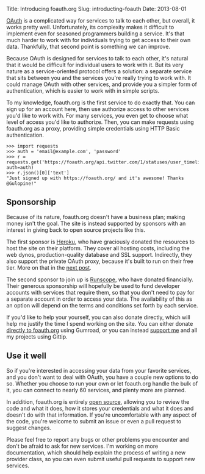 Title: Introducing foauth.org
Slug: introducting-foauth
Date: 2013-08-01

[OAuth](http://oauth.net/) is a complicated way for services to talk to each
other, but overall, it works pretty well. Unfortunately, its complexity makes
it difficult to implement even for seasoned programmers building a service.
It's that much harder to work with for individuals trying to get access to
their own data. Thankfully, that second point is something we can improve.

Because OAuth is designed for services to talk to each other, it's natural
that it would be difficult for individual users to work with it. But its very
nature as a service-oriented protocol offers a solution: a separate service
that sits between you and the services you're really trying to work with. It
could manage OAuth with other services, and provide you a simpler form of
authentication, which is easier to work with in simple scripts.

To my knowledge, foauth.org is the first service to do exactly that. You can
sign up for an account here, then use authorize access to other services you'd
like to work with. For many services, you even get to choose what level of
access you'd like to authorize. Then, you can make requests using foauth.org as
a proxy, providing simple credentials using HTTP Basic authentication.

    >>> import requests
    >>> auth = 'email@example.com', 'password'
    >>> r = requests.get('https://foauth.org/api.twitter.com/1/statuses/user_timeline.json', auth=auth)
    >>> r.json()[0]['text']
    "Just signed up with https://foauth.org/ and it's awesome! Thanks @Gulopine!"

## Sponsorship

Because of its nature, foauth.org doesn't have a business plan; making money
isn't the goal. The site is instead supported by sponsors with an interest in
giving back to open source projects like this.

The first sponsor is [Heroku](https://heroku.com/), who have graciously donated
the resources to host the site on their platform. They cover all hosting costs,
including the web dynos, production-quality database and SSL support.
Indirectly, they also support the private OAuth proxy, because it's built to
run on their free tier. More on that in the [next post](/blog/taking-privacy-seriously/).

The second sponsor to join up is [Runscope](https://runscope.com/), who have
donated financially. Their generous sponsorship will hopefully be used to fund
developer accounts with services that require them, so that you don't need to
pay for a separate account in order to access your data. The availability of
this as an option will depend on the terms and conditions set forth by each
service.

If you'd like to help your yourself, you can also donate directly, which will
help me justify the time I spend working on the site. You can either donate
[directly to foauth.org](https://gumroad.com/l/rWgD) using Gumroad, or you can
instead [support me](https://gittip.com/gulopine) and all my projects using
Gittip.

## Use it well

So if you're interested in accessing your data from your favorite services, and
you don't want to deal with OAuth, you have a couple new options to do so.
Whether you choose to run your own or let foauth.org handle the bulk of it, you
can connect to nearly 60 services, and plenty more are planned.

In addition, foauth.org is entirely [open source](https://github.com/foauth/foauth.org),
allowing you to review the code and what it does, how it stores your
credentials and what it does and doesn't do with that information. If you're
uncomfortable with any aspect of the code, you're welcome to submit an issue or
even a pull request to suggest changes.

Please feel free to report any bugs or other problems you encounter and don't
be afraid to ask for new services. I'm working on more documentation, which
should help explain the process of writing a new provider class, so you can
even submit useful pull requests to support new services.

